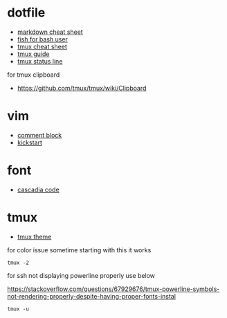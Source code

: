 # dotfile

- [markdown cheat sheet](https://www.markdownguide.org/cheat-sheet)
- [fish for bash user](https://fishshell.com/docs/current/fish_for_bash_users.html)
- [tmux cheat sheet](https://tmuxcheatsheet.com/)
- [tmux guide](https://github.com/tmux/tmux/wiki#welcome-to-tmux)
- [tmux status line](https://arcolinux.com/everything-you-need-to-know-about-tmux-status-bar/)

for tmux clipboard
- https://github.com/tmux/tmux/wiki/Clipboard



# vim
- [comment block](https://stackoverflow.com/questions/1676632/whats-a-quick-way-to-comment-uncomment-lines-in-vim)
- [kickstart](https://github.com/nvim-lua/kickstart.nvim)

# font
- [cascadia code](https://github.com/microsoft/cascadia-code)

# tmux
- [tmux theme](https://github.com/jimeh/tmux-themepack)

for color issue sometime starting with this it works
```shell
tmux -2
```

for ssh not displaying powerline properly use below

https://stackoverflow.com/questions/67929676/tmux-powerline-symbols-not-rendering-properly-despite-having-proper-fonts-instal
```shell
tmux -u
```
